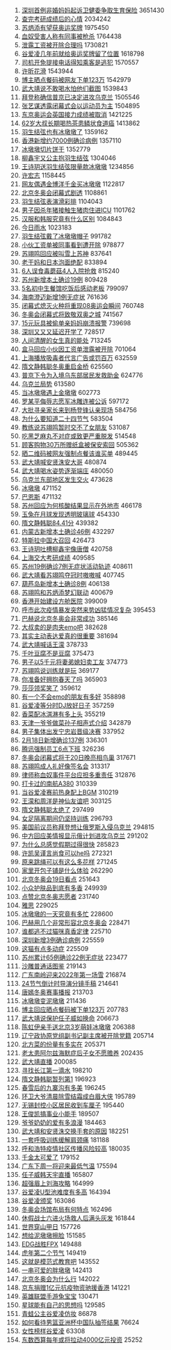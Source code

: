 1. [深圳首例非婚妈妈起诉卫健委争取生育保险](https://s.weibo.com//weibo?q=%23%E6%B7%B1%E5%9C%B3%E9%A6%96%E4%BE%8B%E9%9D%9E%E5%A9%9A%E5%A6%88%E5%A6%88%E8%B5%B7%E8%AF%89%E5%8D%AB%E5%81%A5%E5%A7%94%E4%BA%89%E5%8F%96%E7%94%9F%E8%82%B2%E4%BF%9D%E9%99%A9%23&Refer=top) 3651430
2. [查完考研成绩后的心情](https://s.weibo.com//weibo?q=%23%E6%9F%A5%E5%AE%8C%E8%80%83%E7%A0%94%E6%88%90%E7%BB%A9%E5%90%8E%E7%9A%84%E5%BF%83%E6%83%85%23&Refer=top) 2034242
3. [苏炳添有望获奥运奖牌](https://s.weibo.com//weibo?q=%23%E8%8B%8F%E7%82%B3%E6%B7%BB%E6%9C%89%E6%9C%9B%E8%8E%B7%E5%A5%A5%E8%BF%90%E5%A5%96%E7%89%8C%23&Refer=top) 1975450
4. [血奴受害人称有同事被枪杀](https://s.weibo.com//weibo?q=%23%E8%A1%80%E5%A5%B4%E5%8F%97%E5%AE%B3%E4%BA%BA%E7%A7%B0%E6%9C%89%E5%90%8C%E4%BA%8B%E8%A2%AB%E6%9E%AA%E6%9D%80%23&Refer=top) 1764438
5. [泄露工资被开除合理吗](https://s.weibo.com//weibo?q=%23%E6%B3%84%E9%9C%B2%E5%B7%A5%E8%B5%84%E8%A2%AB%E5%BC%80%E9%99%A4%E5%90%88%E7%90%86%E5%90%97%23&Refer=top) 1730821
6. [谷爱凌几年前就给奥运奖牌留了位置](https://s.weibo.com//weibo?q=%23%E8%B0%B7%E7%88%B1%E5%87%8C%E5%87%A0%E5%B9%B4%E5%89%8D%E5%B0%B1%E7%BB%99%E5%A5%A5%E8%BF%90%E5%A5%96%E7%89%8C%E7%95%99%E4%BA%86%E4%BD%8D%E7%BD%AE%23&Refer=top) 1618798
7. [司机开免提接电话得知乘客是逃犯](https://s.weibo.com//weibo?q=%23%E5%8F%B8%E6%9C%BA%E5%BC%80%E5%85%8D%E6%8F%90%E6%8E%A5%E7%94%B5%E8%AF%9D%E5%BE%97%E7%9F%A5%E4%B9%98%E5%AE%A2%E6%98%AF%E9%80%83%E7%8A%AF%23&Refer=top) 1570557
8. [许昕花滑](https://s.weibo.com//weibo?q=%23%E8%AE%B8%E6%98%95%E8%8A%B1%E6%BB%91%23&Refer=top) 1543944
9. [博主晒点餐码被网友下单123万](https://s.weibo.com//weibo?q=%23%E5%8D%9A%E4%B8%BB%E6%99%92%E7%82%B9%E9%A4%90%E7%A0%81%E8%A2%AB%E7%BD%91%E5%8F%8B%E4%B8%8B%E5%8D%95123%E4%B8%87%23&Refer=top) 1542979
10. [武大靖说不敢喝水怕他们截图](https://s.weibo.com//weibo?q=%23%E6%AD%A6%E5%A4%A7%E9%9D%96%E8%AF%B4%E4%B8%8D%E6%95%A2%E5%96%9D%E6%B0%B4%E6%80%95%E4%BB%96%E4%BB%AC%E6%88%AA%E5%9B%BE%23&Refer=top) 1539843
11. [拜登称确信普京已决定进攻乌克兰](https://s.weibo.com//weibo?q=%23%E6%8B%9C%E7%99%BB%E7%A7%B0%E7%A1%AE%E4%BF%A1%E6%99%AE%E4%BA%AC%E5%B7%B2%E5%86%B3%E5%AE%9A%E8%BF%9B%E6%94%BB%E4%B9%8C%E5%85%8B%E5%85%B0%23&Refer=top) 1505546
12. [张艺谋透露闭幕式会以运动员为主](https://s.weibo.com//weibo?q=%23%E5%BC%A0%E8%89%BA%E8%B0%8B%E9%80%8F%E9%9C%B2%E9%97%AD%E5%B9%95%E5%BC%8F%E4%BC%9A%E4%BB%A5%E8%BF%90%E5%8A%A8%E5%91%98%E4%B8%BA%E4%B8%BB%23&Refer=top) 1504895
13. [东京奥运会英国接力成绩被取消](https://s.weibo.com//weibo?q=%23%E4%B8%9C%E4%BA%AC%E5%A5%A5%E8%BF%90%E4%BC%9A%E8%8B%B1%E5%9B%BD%E6%8E%A5%E5%8A%9B%E6%88%90%E7%BB%A9%E8%A2%AB%E5%8F%96%E6%B6%88%23&Refer=top) 1421225
14. [62岁大叔长期喝热茶患鳞状食道癌](https://s.weibo.com//weibo?q=%2362%E5%B2%81%E5%A4%A7%E5%8F%94%E9%95%BF%E6%9C%9F%E5%96%9D%E7%83%AD%E8%8C%B6%E6%82%A3%E9%B3%9E%E7%8A%B6%E9%A3%9F%E9%81%93%E7%99%8C%23&Refer=top) 1413862
15. [羽生结弦也有冰墩墩了](https://s.weibo.com//weibo?q=%23%E7%BE%BD%E7%94%9F%E7%BB%93%E5%BC%A6%E4%B9%9F%E6%9C%89%E5%86%B0%E5%A2%A9%E5%A2%A9%E4%BA%86%23&Refer=top) 1359162
16. [香港新增约7000例确诊病例](https://s.weibo.com//weibo?q=%23%E9%A6%99%E6%B8%AF%E6%96%B0%E5%A2%9E%E7%BA%A67000%E4%BE%8B%E7%A1%AE%E8%AF%8A%E7%97%85%E4%BE%8B%23&Refer=top) 1357110
17. [冰墩墩切片饼干](https://s.weibo.com//weibo?q=%E5%86%B0%E5%A2%A9%E5%A2%A9%E5%88%87%E7%89%87%E9%A5%BC%E5%B9%B2&Refer=top) 1352779
18. [柳鑫宇又公主抱羽生结弦](https://s.weibo.com//weibo?q=%23%E6%9F%B3%E9%91%AB%E5%AE%87%E5%8F%88%E5%85%AC%E4%B8%BB%E6%8A%B1%E7%BE%BD%E7%94%9F%E7%BB%93%E5%BC%A6%23&Refer=top) 1304046
19. [王诗玥送羽生结弦限量款冰墩墩](https://s.weibo.com//weibo?q=%23%E7%8E%8B%E8%AF%97%E7%8E%A5%E9%80%81%E7%BE%BD%E7%94%9F%E7%BB%93%E5%BC%A6%E9%99%90%E9%87%8F%E6%AC%BE%E5%86%B0%E5%A2%A9%E5%A2%A9%23&Refer=top) 1234856
20. [许宏志](https://s.weibo.com//weibo?q=%E8%AE%B8%E5%AE%8F%E5%BF%97&Refer=top) 1158445
21. [网友偶遇金博洋千金买冰墩墩](https://s.weibo.com//weibo?q=%23%E7%BD%91%E5%8F%8B%E5%81%B6%E9%81%87%E9%87%91%E5%8D%9A%E6%B4%8B%E5%8D%83%E9%87%91%E4%B9%B0%E5%86%B0%E5%A2%A9%E5%A2%A9%23&Refer=top) 1122817
22. [北京冬奥会闭幕式剧透](https://s.weibo.com//weibo?q=%23%E5%8C%97%E4%BA%AC%E5%86%AC%E5%A5%A5%E4%BC%9A%E9%97%AD%E5%B9%95%E5%BC%8F%E5%89%A7%E9%80%8F%23&Refer=top) 1108861
23. [羽生结弦表演滑彩排](https://s.weibo.com//weibo?q=%23%E7%BE%BD%E7%94%9F%E7%BB%93%E5%BC%A6%E8%A1%A8%E6%BC%94%E6%BB%91%E5%BD%A9%E6%8E%92%23&Refer=top) 1104043
24. [男子因杀年猪接触生猪肉住进ICU](https://s.weibo.com//weibo?q=%23%E7%94%B7%E5%AD%90%E5%9B%A0%E6%9D%80%E5%B9%B4%E7%8C%AA%E6%8E%A5%E8%A7%A6%E7%94%9F%E7%8C%AA%E8%82%89%E4%BD%8F%E8%BF%9BICU%23&Refer=top) 1101762
25. [汉服和韩服究竟有什么区别](https://s.weibo.com//weibo?q=%E6%B1%89%E6%9C%8D%E5%92%8C%E9%9F%A9%E6%9C%8D%E7%A9%B6%E7%AB%9F%E6%9C%89%E4%BB%80%E4%B9%88%E5%8C%BA%E5%88%AB&Refer=top) 1084843
26. [今日雨水](https://s.weibo.com//weibo?q=%23%E4%BB%8A%E6%97%A5%E9%9B%A8%E6%B0%B4%23&Refer=top) 1023183
27. [羽生结弦戴了冰墩墩帽子](https://s.weibo.com//weibo?q=%23%E7%BE%BD%E7%94%9F%E7%BB%93%E5%BC%A6%E6%88%B4%E4%BA%86%E5%86%B0%E5%A2%A9%E5%A2%A9%E5%B8%BD%E5%AD%90%23&Refer=top) 991782
28. [小伙工资单被同事看到遭开除](https://s.weibo.com//weibo?q=%23%E5%B0%8F%E4%BC%99%E5%B7%A5%E8%B5%84%E5%8D%95%E8%A2%AB%E5%90%8C%E4%BA%8B%E7%9C%8B%E5%88%B0%E9%81%AD%E5%BC%80%E9%99%A4%23&Refer=top) 978877
29. [苏翊鸣回应被叫雪上苏神](https://s.weibo.com//weibo?q=%23%E8%8B%8F%E7%BF%8A%E9%B8%A3%E5%9B%9E%E5%BA%94%E8%A2%AB%E5%8F%AB%E9%9B%AA%E4%B8%8A%E8%8B%8F%E7%A5%9E%23&Refer=top) 837641
30. [老干妈和日本泡面绝配](https://s.weibo.com//weibo?q=%E8%80%81%E5%B9%B2%E5%A6%88%E5%92%8C%E6%97%A5%E6%9C%AC%E6%B3%A1%E9%9D%A2%E7%BB%9D%E9%85%8D&Refer=top) 833894
31. [6人误食毒蘑菇4人入院抢救](https://s.weibo.com//weibo?q=%236%E4%BA%BA%E8%AF%AF%E9%A3%9F%E6%AF%92%E8%98%91%E8%8F%874%E4%BA%BA%E5%85%A5%E9%99%A2%E6%8A%A2%E6%95%91%23&Refer=top) 815240
32. [苏州新增本土确诊19例](https://s.weibo.com//weibo?q=%23%E8%8B%8F%E5%B7%9E%E6%96%B0%E5%A2%9E%E6%9C%AC%E5%9C%9F%E7%A1%AE%E8%AF%8A19%E4%BE%8B%23&Refer=top) 809428
33. [5名初中生餐馆吃饭后感动老板](https://s.weibo.com//weibo?q=%235%E5%90%8D%E5%88%9D%E4%B8%AD%E7%94%9F%E9%A4%90%E9%A6%86%E5%90%83%E9%A5%AD%E5%90%8E%E6%84%9F%E5%8A%A8%E8%80%81%E6%9D%BF%23&Refer=top) 799097
34. [海南澄迈新增1例无症状](https://s.weibo.com//weibo?q=%23%E6%B5%B7%E5%8D%97%E6%BE%84%E8%BF%88%E6%96%B0%E5%A2%9E1%E4%BE%8B%E6%97%A0%E7%97%87%E7%8A%B6%23&Refer=top) 761636
35. [闭幕式熄灭火种将重现08奥运会瞬间](https://s.weibo.com//weibo?q=%23%E9%97%AD%E5%B9%95%E5%BC%8F%E7%86%84%E7%81%AD%E7%81%AB%E7%A7%8D%E5%B0%86%E9%87%8D%E7%8E%B008%E5%A5%A5%E8%BF%90%E4%BC%9A%E7%9E%AC%E9%97%B4%23&Refer=top) 760748
36. [冬奥会闭幕式将致敬双奥之城](https://s.weibo.com//weibo?q=%23%E5%86%AC%E5%A5%A5%E4%BC%9A%E9%97%AD%E5%B9%95%E5%BC%8F%E5%B0%86%E8%87%B4%E6%95%AC%E5%8F%8C%E5%A5%A5%E4%B9%8B%E5%9F%8E%23&Refer=top) 741567
37. [15元玩具被偷单亲妈妈崩溃报警](https://s.weibo.com//weibo?q=%2315%E5%85%83%E7%8E%A9%E5%85%B7%E8%A2%AB%E5%81%B7%E5%8D%95%E4%BA%B2%E5%A6%88%E5%A6%88%E5%B4%A9%E6%BA%83%E6%8A%A5%E8%AD%A6%23&Refer=top) 739698
38. [深圳又又又延迟开学了](https://s.weibo.com//weibo?q=%23%E6%B7%B1%E5%9C%B3%E5%8F%88%E5%8F%88%E5%8F%88%E5%BB%B6%E8%BF%9F%E5%BC%80%E5%AD%A6%E4%BA%86%23&Refer=top) 728517
39. [人间清醒的女生真的能处](https://s.weibo.com//weibo?q=%23%E4%BA%BA%E9%97%B4%E6%B8%85%E9%86%92%E7%9A%84%E5%A5%B3%E7%94%9F%E7%9C%9F%E7%9A%84%E8%83%BD%E5%A4%84%23&Refer=top) 713245
40. [盒马回应小伙因工资单泄露被开除](https://s.weibo.com//weibo?q=%23%E7%9B%92%E9%A9%AC%E5%9B%9E%E5%BA%94%E5%B0%8F%E4%BC%99%E5%9B%A0%E5%B7%A5%E8%B5%84%E5%8D%95%E6%B3%84%E9%9C%B2%E8%A2%AB%E5%BC%80%E9%99%A4%23&Refer=top) 701064
41. [上海播放吸毒者代言广告或罚百万](https://s.weibo.com//weibo?q=%23%E4%B8%8A%E6%B5%B7%E6%92%AD%E6%94%BE%E5%90%B8%E6%AF%92%E8%80%85%E4%BB%A3%E8%A8%80%E5%B9%BF%E5%91%8A%E6%88%96%E7%BD%9A%E7%99%BE%E4%B8%87%23&Refer=top) 632559
42. [隋文静韩聪冬奥重启金桥](https://s.weibo.com//weibo?q=%23%E9%9A%8B%E6%96%87%E9%9D%99%E9%9F%A9%E8%81%AA%E5%86%AC%E5%A5%A5%E9%87%8D%E5%90%AF%E9%87%91%E6%A1%A5%23&Refer=top) 625560
43. [普京下令为入境乌东部居民发救助金](https://s.weibo.com//weibo?q=%23%E6%99%AE%E4%BA%AC%E4%B8%8B%E4%BB%A4%E4%B8%BA%E5%85%A5%E5%A2%83%E4%B9%8C%E4%B8%9C%E9%83%A8%E5%B1%85%E6%B0%91%E5%8F%91%E6%95%91%E5%8A%A9%E9%87%91%23&Refer=top) 624776
44. [乌克兰局势](https://s.weibo.com//weibo?q=%E4%B9%8C%E5%85%8B%E5%85%B0%E5%B1%80%E5%8A%BF&Refer=top) 613580
45. [当冰墩墩遇上金墩墩](https://s.weibo.com//weibo?q=%23%E5%BD%93%E5%86%B0%E5%A2%A9%E5%A2%A9%E9%81%87%E4%B8%8A%E9%87%91%E5%A2%A9%E5%A2%A9%23&Refer=top) 602773
46. [罗某平侮辱志愿军冰雕连被公诉](https://s.weibo.com//weibo?q=%23%E7%BD%97%E6%9F%90%E5%B9%B3%E4%BE%AE%E8%BE%B1%E5%BF%97%E6%84%BF%E5%86%9B%E5%86%B0%E9%9B%95%E8%BF%9E%E8%A2%AB%E5%85%AC%E8%AF%89%23&Refer=top) 597172
47. [大批寻亲家长来到杨登锋认亲现场](https://s.weibo.com//weibo?q=%23%E5%A4%A7%E6%89%B9%E5%AF%BB%E4%BA%B2%E5%AE%B6%E9%95%BF%E6%9D%A5%E5%88%B0%E6%9D%A8%E7%99%BB%E9%94%8B%E8%AE%A4%E4%BA%B2%E7%8E%B0%E5%9C%BA%23&Refer=top) 584756
48. [为什么要知道二十四节气](https://s.weibo.com//weibo?q=%23%E4%B8%BA%E4%BB%80%E4%B9%88%E8%A6%81%E7%9F%A5%E9%81%93%E4%BA%8C%E5%8D%81%E5%9B%9B%E8%8A%82%E6%B0%94%23&Refer=top) 583504
49. [教练说苏翊鸣暂时交不了女朋友](https://s.weibo.com//weibo?q=%23%E6%95%99%E7%BB%83%E8%AF%B4%E8%8B%8F%E7%BF%8A%E9%B8%A3%E6%9A%82%E6%97%B6%E4%BA%A4%E4%B8%8D%E4%BA%86%E5%A5%B3%E6%9C%8B%E5%8F%8B%23&Refer=top) 531087
50. [吃黑芝麻丸不对症或致更严重脱发](https://s.weibo.com//weibo?q=%23%E5%90%83%E9%BB%91%E8%8A%9D%E9%BA%BB%E4%B8%B8%E4%B8%8D%E5%AF%B9%E7%97%87%E6%88%96%E8%87%B4%E6%9B%B4%E4%B8%A5%E9%87%8D%E8%84%B1%E5%8F%91%23&Refer=top) 514548
51. [顾客购物30万所赠纸盒被保安索回](https://s.weibo.com//weibo?q=%23%E9%A1%BE%E5%AE%A2%E8%B4%AD%E7%89%A930%E4%B8%87%E6%89%80%E8%B5%A0%E7%BA%B8%E7%9B%92%E8%A2%AB%E4%BF%9D%E5%AE%89%E7%B4%A2%E5%9B%9E%23&Refer=top) 505362
52. [晒二维码被网友强制点餐该谁买单](https://s.weibo.com//weibo?q=%23%E6%99%92%E4%BA%8C%E7%BB%B4%E7%A0%81%E8%A2%AB%E7%BD%91%E5%8F%8B%E5%BC%BA%E5%88%B6%E7%82%B9%E9%A4%90%E8%AF%A5%E8%B0%81%E4%B9%B0%E5%8D%95%23&Refer=top) 489445
53. [武大靖喊安贤洙安大哥](https://s.weibo.com//weibo?q=%23%E6%AD%A6%E5%A4%A7%E9%9D%96%E5%96%8A%E5%AE%89%E8%B4%A4%E6%B4%99%E5%AE%89%E5%A4%A7%E5%93%A5%23&Refer=top) 480874
54. [武大靖喝水姿势逐渐端庄](https://s.weibo.com//weibo?q=%23%E6%AD%A6%E5%A4%A7%E9%9D%96%E5%96%9D%E6%B0%B4%E5%A7%BF%E5%8A%BF%E9%80%90%E6%B8%90%E7%AB%AF%E5%BA%84%23&Refer=top) 480050
55. [乌克兰东部地区发生交火](https://s.weibo.com//weibo?q=%23%E4%B9%8C%E5%85%8B%E5%85%B0%E4%B8%9C%E9%83%A8%E5%9C%B0%E5%8C%BA%E5%8F%91%E7%94%9F%E4%BA%A4%E7%81%AB%23&Refer=top) 473628
56. [冰墩墩](https://s.weibo.com//weibo?q=%23%E5%86%B0%E5%A2%A9%E5%A2%A9%23&Refer=top) 471152
57. [巴恩斯](https://s.weibo.com//weibo?q=%E5%B7%B4%E6%81%A9%E6%96%AF&Refer=top) 471132
58. [苏州回应为何核酸结果显示在外地市](https://s.weibo.com//weibo?q=%23%E8%8B%8F%E5%B7%9E%E5%9B%9E%E5%BA%94%E4%B8%BA%E4%BD%95%E6%A0%B8%E9%85%B8%E7%BB%93%E6%9E%9C%E6%98%BE%E7%A4%BA%E5%9C%A8%E5%A4%96%E5%9C%B0%E5%B8%82%23&Refer=top) 466178
59. [玉兔在月球发现透明玻璃球](https://s.weibo.com//weibo?q=%23%E7%8E%89%E5%85%94%E5%9C%A8%E6%9C%88%E7%90%83%E5%8F%91%E7%8E%B0%E9%80%8F%E6%98%8E%E7%8E%BB%E7%92%83%E7%90%83%23&Refer=top) 454330
60. [隋文静韩聪84.41分](https://s.weibo.com//weibo?q=%23%E9%9A%8B%E6%96%87%E9%9D%99%E9%9F%A9%E8%81%AA84.41%E5%88%86%23&Refer=top) 439382
61. [内蒙古新增本土确诊46例](https://s.weibo.com//weibo?q=%23%E5%86%85%E8%92%99%E5%8F%A4%E6%96%B0%E5%A2%9E%E6%9C%AC%E5%9C%9F%E7%A1%AE%E8%AF%8A46%E4%BE%8B%23&Refer=top) 432297
62. [特斯拉中国大召回](https://s.weibo.com//weibo?q=%E7%89%B9%E6%96%AF%E6%8B%89%E4%B8%AD%E5%9B%BD%E5%A4%A7%E5%8F%AC%E5%9B%9E&Refer=top) 426473
63. [王诗玥吐槽柳鑫宇像唐僧](https://s.weibo.com//weibo?q=%23%E7%8E%8B%E8%AF%97%E7%8E%A5%E5%90%90%E6%A7%BD%E6%9F%B3%E9%91%AB%E5%AE%87%E5%83%8F%E5%94%90%E5%83%A7%23&Refer=top) 420758
64. [上海交大考研成绩](https://s.weibo.com//weibo?q=%E4%B8%8A%E6%B5%B7%E4%BA%A4%E5%A4%A7%E8%80%83%E7%A0%94%E6%88%90%E7%BB%A9&Refer=top) 409585
65. [苏州19例确诊7例无症状活动轨迹](https://s.weibo.com//weibo?q=%23%E8%8B%8F%E5%B7%9E19%E4%BE%8B%E7%A1%AE%E8%AF%8A7%E4%BE%8B%E6%97%A0%E7%97%87%E7%8A%B6%E6%B4%BB%E5%8A%A8%E8%BD%A8%E8%BF%B9%23&Refer=top) 408611
66. [武大靖看苏翊鸣夺冠时嗷嗷喊](https://s.weibo.com//weibo?q=%23%E6%AD%A6%E5%A4%A7%E9%9D%96%E7%9C%8B%E8%8B%8F%E7%BF%8A%E9%B8%A3%E5%A4%BA%E5%86%A0%E6%97%B6%E5%97%B7%E5%97%B7%E5%96%8A%23&Refer=top) 407745
67. [葫芦岛新增本土确诊8例](https://s.weibo.com//weibo?q=%23%E8%91%AB%E8%8A%A6%E5%B2%9B%E6%96%B0%E5%A2%9E%E6%9C%AC%E5%9C%9F%E7%A1%AE%E8%AF%8A8%E4%BE%8B%23&Refer=top) 406138
68. [苏翊鸣和苏炳添梦幻联动](https://s.weibo.com//weibo?q=%23%E8%8B%8F%E7%BF%8A%E9%B8%A3%E5%92%8C%E8%8B%8F%E7%82%B3%E6%B7%BB%E6%A2%A6%E5%B9%BB%E8%81%94%E5%8A%A8%23&Refer=top) 400679
69. [香港开始建设方舱医院](https://s.weibo.com//weibo?q=%23%E9%A6%99%E6%B8%AF%E5%BC%80%E5%A7%8B%E5%BB%BA%E8%AE%BE%E6%96%B9%E8%88%B1%E5%8C%BB%E9%99%A2%23&Refer=top) 399009
70. [呼市此次疫情暴发突然来势凶猛情况复杂](https://s.weibo.com//weibo?q=%23%E5%91%BC%E5%B8%82%E6%AD%A4%E6%AC%A1%E7%96%AB%E6%83%85%E6%9A%B4%E5%8F%91%E7%AA%81%E7%84%B6%E6%9D%A5%E5%8A%BF%E5%87%B6%E7%8C%9B%E6%83%85%E5%86%B5%E5%A4%8D%E6%9D%82%23&Refer=top) 395453
71. [巴赫说北京冬奥会非常成功](https://s.weibo.com//weibo?q=%23%E5%B7%B4%E8%B5%AB%E8%AF%B4%E5%8C%97%E4%BA%AC%E5%86%AC%E5%A5%A5%E4%BC%9A%E9%9D%9E%E5%B8%B8%E6%88%90%E5%8A%9F%23&Refer=top) 385146
72. [大叔卖的是肉夹emo吧](https://s.weibo.com//weibo?q=%23%E5%A4%A7%E5%8F%94%E5%8D%96%E7%9A%84%E6%98%AF%E8%82%89%E5%A4%B9emo%E5%90%A7%23&Refer=top) 382628
73. [其实主动表达爱真的很重要](https://s.weibo.com//weibo?q=%23%E5%85%B6%E5%AE%9E%E4%B8%BB%E5%8A%A8%E8%A1%A8%E8%BE%BE%E7%88%B1%E7%9C%9F%E7%9A%84%E5%BE%88%E9%87%8D%E8%A6%81%23&Refer=top) 381694
74. [武大靖喊话王濛](https://s.weibo.com//weibo?q=%23%E6%AD%A6%E5%A4%A7%E9%9D%96%E5%96%8A%E8%AF%9D%E7%8E%8B%E6%BF%9B%23&Refer=top) 378733
75. [千叶豆腐不是豆腐](https://s.weibo.com//weibo?q=%23%E5%8D%83%E5%8F%B6%E8%B1%86%E8%85%90%E4%B8%8D%E6%98%AF%E8%B1%86%E8%85%90%23&Refer=top) 375473
76. [男子以5千元将妻弟媳妇卖工友](https://s.weibo.com//weibo?q=%23%E7%94%B7%E5%AD%90%E4%BB%A55%E5%8D%83%E5%85%83%E5%B0%86%E5%A6%BB%E5%BC%9F%E5%AA%B3%E5%A6%87%E5%8D%96%E5%B7%A5%E5%8F%8B%23&Refer=top) 374773
77. [苏翊鸣说训练就是玩](https://s.weibo.com//weibo?q=%23%E8%8B%8F%E7%BF%8A%E9%B8%A3%E8%AF%B4%E8%AE%AD%E7%BB%83%E5%B0%B1%E6%98%AF%E7%8E%A9%23&Refer=top) 369177
78. [你准备好拥抱春天了吗](https://s.weibo.com//weibo?q=%23%E4%BD%A0%E5%87%86%E5%A4%87%E5%A5%BD%E6%8B%A5%E6%8A%B1%E6%98%A5%E5%A4%A9%E4%BA%86%E5%90%97%23&Refer=top) 365903
79. [莎莎领奖笑了](https://s.weibo.com//weibo?q=%23%E8%8E%8E%E8%8E%8E%E9%A2%86%E5%A5%96%E7%AC%91%E4%BA%86%23&Refer=top) 359612
80. [有一个不会emo的朋友有多好](https://s.weibo.com//weibo?q=%23%E6%9C%89%E4%B8%80%E4%B8%AA%E4%B8%8D%E4%BC%9Aemo%E7%9A%84%E6%9C%8B%E5%8F%8B%E6%9C%89%E5%A4%9A%E5%A5%BD%23&Refer=top) 358898
81. [谷爱凌等分时DJ放好日子](https://s.weibo.com//weibo?q=%23%E8%B0%B7%E7%88%B1%E5%87%8C%E7%AD%89%E5%88%86%E6%97%B6DJ%E6%94%BE%E5%A5%BD%E6%97%A5%E5%AD%90%23&Refer=top) 357259
82. [香菜配冰淇淋有多上头](https://s.weibo.com//weibo?q=%23%E9%A6%99%E8%8F%9C%E9%85%8D%E5%86%B0%E6%B7%87%E6%B7%8B%E6%9C%89%E5%A4%9A%E4%B8%8A%E5%A4%B4%23&Refer=top) 355219
83. [天津一爷爷做菜孙子相声式介绍](https://s.weibo.com//weibo?q=%23%E5%A4%A9%E6%B4%A5%E4%B8%80%E7%88%B7%E7%88%B7%E5%81%9A%E8%8F%9C%E5%AD%99%E5%AD%90%E7%9B%B8%E5%A3%B0%E5%BC%8F%E4%BB%8B%E7%BB%8D%23&Refer=top) 342879
84. [男子集体出发宁忠岩晋级决赛](https://s.weibo.com//weibo?q=%23%E7%94%B7%E5%AD%90%E9%9B%86%E4%BD%93%E5%87%BA%E5%8F%91%E5%AE%81%E5%BF%A0%E5%B2%A9%E6%99%8B%E7%BA%A7%E5%86%B3%E8%B5%9B%23&Refer=top) 337952
85. [2月18日新增确诊137例](https://s.weibo.com//weibo?q=%232%E6%9C%8818%E6%97%A5%E6%96%B0%E5%A2%9E%E7%A1%AE%E8%AF%8A137%E4%BE%8B%23&Refer=top) 336301
86. [腾讯强制员工6点下班](https://s.weibo.com//weibo?q=%23%E8%85%BE%E8%AE%AF%E5%BC%BA%E5%88%B6%E5%91%98%E5%B7%A56%E7%82%B9%E4%B8%8B%E7%8F%AD%23&Refer=top) 326236
87. [冬奥会闭幕式将于20日晚亮相鸟巢](https://s.weibo.com//weibo?q=%23%E5%86%AC%E5%A5%A5%E4%BC%9A%E9%97%AD%E5%B9%95%E5%BC%8F%E5%B0%86%E4%BA%8E20%E6%97%A5%E6%99%9A%E4%BA%AE%E7%9B%B8%E9%B8%9F%E5%B7%A2%23&Refer=top) 317671
88. [苏翊鸣成人礼好像签名会](https://s.weibo.com//weibo?q=%23%E8%8B%8F%E7%BF%8A%E9%B8%A3%E6%88%90%E4%BA%BA%E7%A4%BC%E5%A5%BD%E5%83%8F%E7%AD%BE%E5%90%8D%E4%BC%9A%23&Refer=top) 313317
89. [律师称血奴事件平台应担多重责任](https://s.weibo.com//weibo?q=%23%E5%BE%8B%E5%B8%88%E7%A7%B0%E8%A1%80%E5%A5%B4%E4%BA%8B%E4%BB%B6%E5%B9%B3%E5%8F%B0%E5%BA%94%E6%8B%85%E5%A4%9A%E9%87%8D%E8%B4%A3%E4%BB%BB%23&Refer=top) 312876
90. [打卡过的南航A380](https://s.weibo.com//weibo?q=%23%E6%89%93%E5%8D%A1%E8%BF%87%E7%9A%84%E5%8D%97%E8%88%AAA380%23&Refer=top) 310339
91. [当谷爱凌赛前热身配上BGM](https://s.weibo.com//weibo?q=%23%E5%BD%93%E8%B0%B7%E7%88%B1%E5%87%8C%E8%B5%9B%E5%89%8D%E7%83%AD%E8%BA%AB%E9%85%8D%E4%B8%8ABGM%23&Refer=top) 310219
92. [王濛和周洋是神仙友谊吧](https://s.weibo.com//weibo?q=%23%E7%8E%8B%E6%BF%9B%E5%92%8C%E5%91%A8%E6%B4%8B%E6%98%AF%E7%A5%9E%E4%BB%99%E5%8F%8B%E8%B0%8A%E5%90%A7%23&Refer=top) 303125
93. [隋文静韩聪太绝了](https://s.weibo.com//weibo?q=%23%E9%9A%8B%E6%96%87%E9%9D%99%E9%9F%A9%E8%81%AA%E5%A4%AA%E7%BB%9D%E4%BA%86%23&Refer=top) 297499
94. [女足隔离期间仍坚持训练](https://s.weibo.com//weibo?q=%23%E5%A5%B3%E8%B6%B3%E9%9A%94%E7%A6%BB%E6%9C%9F%E9%97%B4%E4%BB%8D%E5%9D%9A%E6%8C%81%E8%AE%AD%E7%BB%83%23&Refer=top) 296793
95. [美国前议员称拜登想让俄罗斯入侵乌克兰](https://s.weibo.com//weibo?q=%23%E7%BE%8E%E5%9B%BD%E5%89%8D%E8%AE%AE%E5%91%98%E7%A7%B0%E6%8B%9C%E7%99%BB%E6%83%B3%E8%AE%A9%E4%BF%84%E7%BD%97%E6%96%AF%E5%85%A5%E4%BE%B5%E4%B9%8C%E5%85%8B%E5%85%B0%23&Refer=top) 294815
96. [中方回应美情报显示俄计划进攻乌克兰](https://s.weibo.com//weibo?q=%23%E4%B8%AD%E6%96%B9%E5%9B%9E%E5%BA%94%E7%BE%8E%E6%83%85%E6%8A%A5%E6%98%BE%E7%A4%BA%E4%BF%84%E8%AE%A1%E5%88%92%E8%BF%9B%E6%94%BB%E4%B9%8C%E5%85%8B%E5%85%B0%23&Refer=top) 291202
97. [为什么总感觉假期过得很快](https://s.weibo.com//weibo?q=%23%E4%B8%BA%E4%BB%80%E4%B9%88%E6%80%BB%E6%84%9F%E8%A7%89%E5%81%87%E6%9C%9F%E8%BF%87%E5%BE%97%E5%BE%88%E5%BF%AB%23&Refer=top) 285823
98. [许凯吴谨言尚食可以he吗](https://s.weibo.com//weibo?q=%23%E8%AE%B8%E5%87%AF%E5%90%B4%E8%B0%A8%E8%A8%80%E5%B0%9A%E9%A3%9F%E5%8F%AF%E4%BB%A5he%E5%90%97%23&Refer=top) 272321
99. [原来跳绳可以有这么多花样](https://s.weibo.com//weibo?q=%23%E5%8E%9F%E6%9D%A5%E8%B7%B3%E7%BB%B3%E5%8F%AF%E4%BB%A5%E6%9C%89%E8%BF%99%E4%B9%88%E5%A4%9A%E8%8A%B1%E6%A0%B7%23&Refer=top) 271245
100. [家里开包子铺是什么体验](https://s.weibo.com//weibo?q=%23%E5%AE%B6%E9%87%8C%E5%BC%80%E5%8C%85%E5%AD%90%E9%93%BA%E6%98%AF%E4%BB%80%E4%B9%88%E4%BD%93%E9%AA%8C%23&Refer=top) 262290
101. [北京冬奥会19日看点](https://s.weibo.com//weibo?q=%E5%8C%97%E4%BA%AC%E5%86%AC%E5%A5%A5%E4%BC%9A19%E6%97%A5%E7%9C%8B%E7%82%B9&Refer=top) 251643
102. [小众护肤品到底有多香](https://s.weibo.com//weibo?q=%23%E5%B0%8F%E4%BC%97%E6%8A%A4%E8%82%A4%E5%93%81%E5%88%B0%E5%BA%95%E6%9C%89%E5%A4%9A%E9%A6%99%23&Refer=top) 249939
103. [点赞北京冬奥志愿者](https://s.weibo.com//weibo?q=%23%E7%82%B9%E8%B5%9E%E5%8C%97%E4%BA%AC%E5%86%AC%E5%A5%A5%E5%BF%97%E6%84%BF%E8%80%85%23&Refer=top) 231740
104. [雅思](https://s.weibo.com//weibo?q=%E9%9B%85%E6%80%9D&Refer=top) 229025
105. [冰墩墩的一天究竟有多忙](https://s.weibo.com//weibo?q=%23%E5%86%B0%E5%A2%A9%E5%A2%A9%E7%9A%84%E4%B8%80%E5%A4%A9%E7%A9%B6%E7%AB%9F%E6%9C%89%E5%A4%9A%E5%BF%99%23&Refer=top) 228600
106. [巴赫用几个非常形容北京冬奥会](https://s.weibo.com//weibo?q=%23%E5%B7%B4%E8%B5%AB%E7%94%A8%E5%87%A0%E4%B8%AA%E9%9D%9E%E5%B8%B8%E5%BD%A2%E5%AE%B9%E5%8C%97%E4%BA%AC%E5%86%AC%E5%A5%A5%E4%BC%9A%23&Refer=top) 228471
107. [谁都逃不过猫咪真香定律](https://s.weibo.com//weibo?q=%23%E8%B0%81%E9%83%BD%E9%80%83%E4%B8%8D%E8%BF%87%E7%8C%AB%E5%92%AA%E7%9C%9F%E9%A6%99%E5%AE%9A%E5%BE%8B%23&Refer=top) 225710
108. [深圳新增3例确诊病例](https://s.weibo.com//weibo?q=%E6%B7%B1%E5%9C%B3%E6%96%B0%E5%A2%9E3%E4%BE%8B%E7%A1%AE%E8%AF%8A%E7%97%85%E4%BE%8B&Refer=top) 225559
109. [这猫有点多动症](https://s.weibo.com//weibo?q=%23%E8%BF%99%E7%8C%AB%E6%9C%89%E7%82%B9%E5%A4%9A%E5%8A%A8%E7%97%87%23&Refer=top) 225509
110. [苏州累计65例确诊22例无症状](https://s.weibo.com//weibo?q=%23%E8%8B%8F%E5%B7%9E%E7%B4%AF%E8%AE%A165%E4%BE%8B%E7%A1%AE%E8%AF%8A22%E4%BE%8B%E6%97%A0%E7%97%87%E7%8A%B6%23&Refer=top) 223477
111. [沙雕普通话图鉴](https://s.weibo.com//weibo?q=%23%E6%B2%99%E9%9B%95%E6%99%AE%E9%80%9A%E8%AF%9D%E5%9B%BE%E9%89%B4%23&Refer=top) 219143
112. [广东南岭迎来2022年第一场雪](https://s.weibo.com//weibo?q=%23%E5%B9%BF%E4%B8%9C%E5%8D%97%E5%B2%AD%E8%BF%8E%E6%9D%A52022%E5%B9%B4%E7%AC%AC%E4%B8%80%E5%9C%BA%E9%9B%AA%23&Refer=top) 216874
113. [24节气倒计时导演分镜手稿](https://s.weibo.com//weibo?q=%2324%E8%8A%82%E6%B0%94%E5%80%92%E8%AE%A1%E6%97%B6%E5%AF%BC%E6%BC%94%E5%88%86%E9%95%9C%E6%89%8B%E7%A8%BF%23&Refer=top) 214641
114. [唐嫣冬奥赛事播报](https://s.weibo.com//weibo?q=%23%E5%94%90%E5%AB%A3%E5%86%AC%E5%A5%A5%E8%B5%9B%E4%BA%8B%E6%92%AD%E6%8A%A5%23&Refer=top) 213703
115. [冰墩墩变泥墩墩](https://s.weibo.com//weibo?q=%23%E5%86%B0%E5%A2%A9%E5%A2%A9%E5%8F%98%E6%B3%A5%E5%A2%A9%E5%A2%A9%23&Refer=top) 211436
116. [博主回应晒点餐码被下单123万](https://s.weibo.com//weibo?q=%23%E5%8D%9A%E4%B8%BB%E5%9B%9E%E5%BA%94%E6%99%92%E7%82%B9%E9%A4%90%E7%A0%81%E8%A2%AB%E4%B8%8B%E5%8D%95123%E4%B8%87%23&Refer=top) 207783
117. [武大靖说保护任子威如换命](https://s.weibo.com//weibo?q=%23%E6%AD%A6%E5%A4%A7%E9%9D%96%E8%AF%B4%E4%BF%9D%E6%8A%A4%E4%BB%BB%E5%AD%90%E5%A8%81%E5%A6%82%E6%8D%A2%E5%91%BD%23&Refer=top) 206673
118. [陈虹伊亲手送北京3岁萌娃冰墩墩](https://s.weibo.com//weibo?q=%23%E9%99%88%E8%99%B9%E4%BC%8A%E4%BA%B2%E6%89%8B%E9%80%81%E5%8C%97%E4%BA%AC3%E5%B2%81%E8%90%8C%E5%A8%83%E5%86%B0%E5%A2%A9%E5%A2%A9%23&Refer=top) 206388
119. [辽宁政协原党组副书记副主席被开除党籍](https://s.weibo.com//weibo?q=%23%E8%BE%BD%E5%AE%81%E6%94%BF%E5%8D%8F%E5%8E%9F%E5%85%9A%E7%BB%84%E5%89%AF%E4%B9%A6%E8%AE%B0%E5%89%AF%E4%B8%BB%E5%B8%AD%E8%A2%AB%E5%BC%80%E9%99%A4%E5%85%9A%E7%B1%8D%23&Refer=top) 205714
120. [北方菜的份量有多实在](https://s.weibo.com//weibo?q=%23%E5%8C%97%E6%96%B9%E8%8F%9C%E7%9A%84%E4%BB%BD%E9%87%8F%E6%9C%89%E5%A4%9A%E5%AE%9E%E5%9C%A8%23&Refer=top) 205371
121. [老太患阿尔兹海默症后子女不愿赡养](https://s.weibo.com//weibo?q=%23%E8%80%81%E5%A4%AA%E6%82%A3%E9%98%BF%E5%B0%94%E5%85%B9%E6%B5%B7%E9%BB%98%E7%97%87%E5%90%8E%E5%AD%90%E5%A5%B3%E4%B8%8D%E6%84%BF%E8%B5%A1%E5%85%BB%23&Refer=top) 202435
122. [武大靖直播](https://s.weibo.com//weibo?q=%23%E6%AD%A6%E5%A4%A7%E9%9D%96%E7%9B%B4%E6%92%AD%23&Refer=top) 200085
123. [寻找长江第一滴水](https://s.weibo.com//weibo?q=%23%E5%AF%BB%E6%89%BE%E9%95%BF%E6%B1%9F%E7%AC%AC%E4%B8%80%E6%BB%B4%E6%B0%B4%23&Refer=top) 198210
124. [隋文静韩聪暂列第1](https://s.weibo.com//weibo?q=%23%E9%9A%8B%E6%96%87%E9%9D%99%E9%9F%A9%E8%81%AA%E6%9A%82%E5%88%97%E7%AC%AC1%23&Refer=top) 196923
125. [春雪后的九寨沟有多美](https://s.weibo.com//weibo?q=%23%E6%98%A5%E9%9B%AA%E5%90%8E%E7%9A%84%E4%B9%9D%E5%AF%A8%E6%B2%9F%E6%9C%89%E5%A4%9A%E7%BE%8E%23&Refer=top) 196245
126. [环卫大爷清晨除雪结霜成白眉大侠](https://s.weibo.com//weibo?q=%23%E7%8E%AF%E5%8D%AB%E5%A4%A7%E7%88%B7%E6%B8%85%E6%99%A8%E9%99%A4%E9%9B%AA%E7%BB%93%E9%9C%9C%E6%88%90%E7%99%BD%E7%9C%89%E5%A4%A7%E4%BE%A0%23&Refer=top) 195789
127. [无锡封控小区居民收到车厘子](https://s.weibo.com//weibo?q=%23%E6%97%A0%E9%94%A1%E5%B0%81%E6%8E%A7%E5%B0%8F%E5%8C%BA%E5%B1%85%E6%B0%91%E6%94%B6%E5%88%B0%E8%BD%A6%E5%8E%98%E5%AD%90%23&Refer=top) 195440
128. [王俊凯搞事业小能手](https://s.weibo.com//weibo?q=%23%E7%8E%8B%E4%BF%8A%E5%87%AF%E6%90%9E%E4%BA%8B%E4%B8%9A%E5%B0%8F%E8%83%BD%E6%89%8B%23&Refer=top) 189507
129. [爷爷奶奶的爱有多浪漫](https://s.weibo.com//weibo?q=%23%E7%88%B7%E7%88%B7%E5%A5%B6%E5%A5%B6%E7%9A%84%E7%88%B1%E6%9C%89%E5%A4%9A%E6%B5%AA%E6%BC%AB%23&Refer=top) 184463
130. [武大靖和安贤洙交换手套的原因](https://s.weibo.com//weibo?q=%23%E6%AD%A6%E5%A4%A7%E9%9D%96%E5%92%8C%E5%AE%89%E8%B4%A4%E6%B4%99%E4%BA%A4%E6%8D%A2%E6%89%8B%E5%A5%97%E7%9A%84%E5%8E%9F%E5%9B%A0%23&Refer=top) 182251
131. [一套呼吸训练缓解肩颈痛](https://s.weibo.com//weibo?q=%23%E4%B8%80%E5%A5%97%E5%91%BC%E5%90%B8%E8%AE%AD%E7%BB%83%E7%BC%93%E8%A7%A3%E8%82%A9%E9%A2%88%E7%97%9B%23&Refer=top) 181188
132. [呼和浩特疫情社区传播风险较高](https://s.weibo.com//weibo?q=%23%E5%91%BC%E5%92%8C%E6%B5%A9%E7%89%B9%E7%96%AB%E6%83%85%E7%A4%BE%E5%8C%BA%E4%BC%A0%E6%92%AD%E9%A3%8E%E9%99%A9%E8%BE%83%E9%AB%98%23&Refer=top) 180035
133. [千金太可爱了](https://s.weibo.com//weibo?q=%23%E5%8D%83%E9%87%91%E5%A4%AA%E5%8F%AF%E7%88%B1%E4%BA%86%23&Refer=top) 179152
134. [广东下周一将迎来最低气温](https://s.weibo.com//weibo?q=%23%E5%B9%BF%E4%B8%9C%E4%B8%8B%E5%91%A8%E4%B8%80%E5%B0%86%E8%BF%8E%E6%9D%A5%E6%9C%80%E4%BD%8E%E6%B0%94%E6%B8%A9%23&Refer=top) 175594
135. [任子威韩天宇直播](https://s.weibo.com//weibo?q=%E4%BB%BB%E5%AD%90%E5%A8%81%E9%9F%A9%E5%A4%A9%E5%AE%87%E7%9B%B4%E6%92%AD&Refer=top) 165807
136. [超强眉上刘海攻略](https://s.weibo.com//weibo?q=%23%E8%B6%85%E5%BC%BA%E7%9C%89%E4%B8%8A%E5%88%98%E6%B5%B7%E6%94%BB%E7%95%A5%23&Refer=top) 164999
137. [谷爱凌U型池难度有多高](https://s.weibo.com//weibo?q=%23%E8%B0%B7%E7%88%B1%E5%87%8CU%E5%9E%8B%E6%B1%A0%E9%9A%BE%E5%BA%A6%E6%9C%89%E5%A4%9A%E9%AB%98%23&Refer=top) 164394
138. [谷爱凌颁奖](https://s.weibo.com//weibo?q=%23%E8%B0%B7%E7%88%B1%E5%87%8C%E9%A2%81%E5%A5%96%23&Refer=top) 163086
139. [冬奥会场馆布局有何特点](https://s.weibo.com//weibo?q=%23%E5%86%AC%E5%A5%A5%E4%BC%9A%E5%9C%BA%E9%A6%86%E5%B8%83%E5%B1%80%E6%9C%89%E4%BD%95%E7%89%B9%E7%82%B9%23&Refer=top) 162496
140. [休假战士六进火场救人后满头灰发](https://s.weibo.com//weibo?q=%23%E4%BC%91%E5%81%87%E6%88%98%E5%A3%AB%E5%85%AD%E8%BF%9B%E7%81%AB%E5%9C%BA%E6%95%91%E4%BA%BA%E5%90%8E%E6%BB%A1%E5%A4%B4%E7%81%B0%E5%8F%91%23&Refer=top) 161844
141. [世界穿山甲日](https://s.weibo.com//weibo?q=%23%E4%B8%96%E7%95%8C%E7%A9%BF%E5%B1%B1%E7%94%B2%E6%97%A5%23&Refer=top) 157726
142. [想给泥墩墩擦脸](https://s.weibo.com//weibo?q=%23%E6%83%B3%E7%BB%99%E6%B3%A5%E5%A2%A9%E5%A2%A9%E6%93%A6%E8%84%B8%23&Refer=top) 151585
143. [EDG战胜FPX](https://s.weibo.com//weibo?q=%23EDG%E6%88%98%E8%83%9CFPX%23&Refer=top) 149488
144. [虎年第二个节气](https://s.weibo.com//weibo?q=%23%E8%99%8E%E5%B9%B4%E7%AC%AC%E4%BA%8C%E4%B8%AA%E8%8A%82%E6%B0%94%23&Refer=top) 149419
145. [这就是模范式教育吧](https://s.weibo.com//weibo?q=%23%E8%BF%99%E5%B0%B1%E6%98%AF%E6%A8%A1%E8%8C%83%E5%BC%8F%E6%95%99%E8%82%B2%E5%90%A7%23&Refer=top) 143552
146. [一串可爱的胖墩墩](https://s.weibo.com//weibo?q=%23%E4%B8%80%E4%B8%B2%E5%8F%AF%E7%88%B1%E7%9A%84%E8%83%96%E5%A2%A9%E5%A2%A9%23&Refer=top) 142413
147. [北京冬奥会为什么行](https://s.weibo.com//weibo?q=%23%E5%8C%97%E4%BA%AC%E5%86%AC%E5%A5%A5%E4%BC%9A%E4%B8%BA%E4%BB%80%E4%B9%88%E8%A1%8C%23&Refer=top) 142022
148. [京东捐赠1亿元抗疫物资驰援香港](https://s.weibo.com//weibo?q=%23%E4%BA%AC%E4%B8%9C%E6%8D%90%E8%B5%A01%E4%BA%BF%E5%85%83%E6%8A%97%E7%96%AB%E7%89%A9%E8%B5%84%E9%A9%B0%E6%8F%B4%E9%A6%99%E6%B8%AF%23&Refer=top) 141221
149. [英雄联盟手游兔宝宝](https://s.weibo.com//weibo?q=%23%E8%8B%B1%E9%9B%84%E8%81%94%E7%9B%9F%E6%89%8B%E6%B8%B8%E5%85%94%E5%AE%9D%E5%AE%9D%23&Refer=top) 130471
150. [星球能有自己的思想吗](https://s.weibo.com//weibo?q=%23%E6%98%9F%E7%90%83%E8%83%BD%E6%9C%89%E8%87%AA%E5%B7%B1%E7%9A%84%E6%80%9D%E6%83%B3%E5%90%97%23&Refer=top) 129585
151. [青蛙公主谷爱凌仿妆](https://s.weibo.com//weibo?q=%23%E9%9D%92%E8%9B%99%E5%85%AC%E4%B8%BB%E8%B0%B7%E7%88%B1%E5%87%8C%E4%BB%BF%E5%A6%86%23&Refer=top) 86878
152. [如何看待男篮亚洲杯中国队抽签结果](https://s.weibo.com//weibo?q=%23%E5%A6%82%E4%BD%95%E7%9C%8B%E5%BE%85%E7%94%B7%E7%AF%AE%E4%BA%9A%E6%B4%B2%E6%9D%AF%E4%B8%AD%E5%9B%BD%E9%98%9F%E6%8A%BD%E7%AD%BE%E7%BB%93%E6%9E%9C%23&Refer=top) 76624
153. [女性榜样谷爱凌](https://s.weibo.com//weibo?q=%23%E5%A5%B3%E6%80%A7%E6%A6%9C%E6%A0%B7%E8%B0%B7%E7%88%B1%E5%87%8C%23&Refer=top) 63308
154. [东数西算每年或将拉动4000亿元投资](https://s.weibo.com//weibo?q=%23%E4%B8%9C%E6%95%B0%E8%A5%BF%E7%AE%97%E6%AF%8F%E5%B9%B4%E6%88%96%E5%B0%86%E6%8B%89%E5%8A%A84000%E4%BA%BF%E5%85%83%E6%8A%95%E8%B5%84%23&Refer=top) 25252
